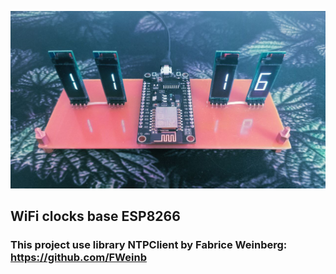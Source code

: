 ![Image alt](https://github.com/S-Sushka/ESP8266_CLOCKS/blob/main/CLOCKS.jpg)

## WiFi clocks base ESP8266
### This project use library NTPClient by Fabrice Weinberg: https://github.com/FWeinb
